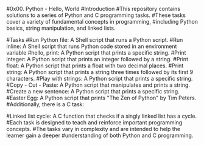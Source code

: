 #0x00. Python - Hello, World
#Introduction
#This repository contains solutions to a series of Python and C programming tasks.
#These tasks cover a variety of fundamental concepts in programming,
#including Python basics, string manipulation, and linked lists.

#Tasks
#Run Python file: A Shell script that runs a Python script.
#Run inline: A Shell script that runs Python code stored in an environment variable
#hello, print: A Python script that prints a specific string.
#Print integer: A Python script that prints an integer followed by a string.
#Print float: A Python script that prints a float with two decimal places.
#Print string: A Python script that prints a string three times followed by its first 9 characters.
#Play with strings: A Python script that prints a specific string.
#Copy - Cut - Paste: A Python script that manipulates and prints a string.
#Create a new sentence: A Python script that prints a specific string.
#Easter Egg: A Python script that prints "The Zen of Python" by Tim Peters.
#Additionally, there is a C task:

#Linked list cycle: A C function that checks if a singly linked list has a cycle.
#Each task is designed to teach and reinforce important programming concepts.
#The tasks vary in complexity and are intended to help the learner gain a deeper
#understanding of both Python and C programming.



